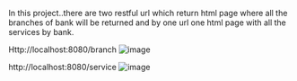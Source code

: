 In this project..there are two restful url which return html page where all the branches of bank will be returned 
and by one url one html page with all the services by bank.

Http://localhost:8080/branch
![image](https://github.com/user-attachments/assets/b0853ba6-3335-4e82-9124-754f63ce30fd)

http://localhost:8080/service
![image](https://github.com/user-attachments/assets/27ee95b4-46ff-4e8f-aff5-52414c6ce2aa)

